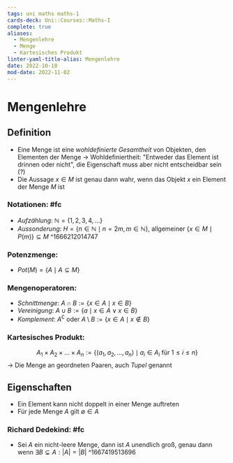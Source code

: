 ```yaml
---
tags: uni maths maths-1
cards-deck: Uni::Courses::Maths-I
complete: true
aliases:
  - Mengenlehre
  - Menge
  - Kartesisches Produkt
linter-yaml-title-alias: Mengenlehre
date: 2022-10-18
mod-date: 2022-11-02
---
```


# Mengenlehre

## Definition
- Eine Menge ist eine *wohldefinierte Gesamtheit* von Objekten, den Elementen der Menge
	-> Wohldefiniertheit: "Entweder das Element ist drinnen oder nicht", die Eigenschaft muss aber nicht entscheidbar sein (?)
- Die Aussage $x\in M$ ist genau dann wahr, wenn das Objekt $x$ ein Element der Menge $M$ ist

### Notationen: #fc
- *Aufzählung*: $\mathbb{N}=\{1,2,3,4,\dots\}$
- *Aussonderung*: $H=\{n\in\mathbb{N}\mid n=2m,m\in\mathbb{N}\}$, allgemeiner $\{x\in M\mid P(m)\}\subseteq M$
^1666212014747

### Potenzmenge:
- $Pot(M)=\{A\mid A\subseteq M\}$

### Mengenoperatoren:
- *Schnittmenge*: $A\cap B:=\{x\in A\mid x\in B\}$
- *Vereinigung*: $A\cup B:=\{a\mid x\in A\vee x\in B\}$
- *Komplement*: $A^\complement$ oder $A\setminus B:=\{x\in A\mid x\notin B\}$

### Kartesisches Produkt:
$$A_1\times A_2\times\dots\times A_n:=\{(a_1,a_2,\dots,a_n)\mid a_i\in A_i\text{ für }1\leqslant i\leqslant n\}$$
-> Die Menge an geordneten Paaren, auch *Tupel* genannt

## Eigenschaften
- Ein Element kann nicht doppelt in einer Menge auftreten
- Für jede Menge $A$ gilt $\emptyset\in A$

### Richard Dedekind: #fc
- Sei $A$ ein nicht-leere Menge, dann ist $A$ unendlich groß, genau dann wenn $\exists B\subsetneq A:|A|=|B|$
^1667419513696
